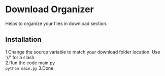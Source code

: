 # Download Organizer
Helps  to organize your files in download  section.

## Installation
1.Change the source variable to match your download folder location. Use '//' for a slash.  
2.Run the code main.py  
``` python main.py ```
3.Done.
